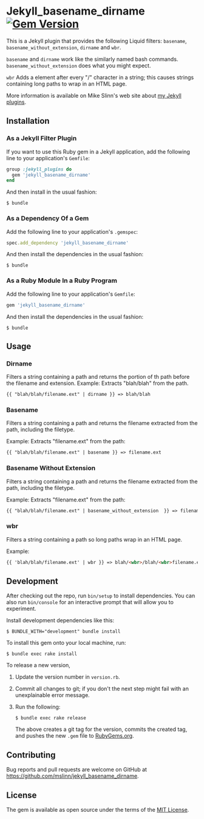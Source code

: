 # Jekyll_basename_dirname [![Gem Version](https://badge.fury.io/rb/jekyll_basename_dirname.svg)](https://badge.fury.io/rb/jekyll_basename_dirname)

This is a Jekyll plugin that provides the following Liquid filters:
`basename`, `basename_without_extension`, `dirname` and `wbr`.

`basename` and `dirname` work like the similarly named bash commands.
`basename_without_extension` does what you might expect.

`wbr` Adds a <wbr> element after every "/" character in a string;
this causes strings containing long paths to wrap in an HTML page.

More information is available on Mike Slinn's web site about [my Jekyll plugins](https://www.mslinn.com/blog/2020/10/03/jekyll-plugins.html).


## Installation

### As a Jekyll Filter Plugin

If you want to use this Ruby gem in a Jekyll application,
add the following line to your application's `Gemfile`:

```ruby
group :jekyll_plugins do
  gem 'jekyll_basename_dirname'
end
```

And then install in the usual fashion:

```shell
$ bundle
```


### As a Dependency Of a Gem

Add the following line to your application's `.gemspec`:

```ruby
spec.add_dependency 'jekyll_basename_dirname'
```

And then install the dependencies in the usual fashion:

```shell
$ bundle
```


### As a Ruby Module In a Ruby Program

Add the following line to your application's `Gemfile`:

```ruby
gem 'jekyll_basename_dirname'
```

And then install the dependencies in the usual fashion:

```shell
$ bundle
```


## Usage

### Dirname

Filters a string containing a path and returns the portion of th path before the filename and extension.
Example: Extracts "blah/blah" from the path.

```html
{{ "blah/blah/filename.ext" | dirname }} => blah/blah
```


### Basename

Filters a string containing a path and returns the filename extracted from the path, including the filetype.

Example: Extracts "filename.ext" from the path:

```html
{{ "blah/blah/filename.ext" | basename }} => filename.ext
```


### Basename Without Extension

Filters a string containing a path and returns the filename extracted from the path, including the filetype.

Example: Extracts "filename.ext" from the path:

```html
{{ "blah/blah/filename.ext" | basename_without_extension  }} => filename
```


### wbr

Filters a string containing a path so long paths wrap in an HTML page.

Example:

```html
{{ 'blah/blah/filename.ext' | wbr }} => blah/<wbr>/blah/<wbr>filename.ext
```


## Development

After checking out the repo, run `bin/setup` to install dependencies.
You can also run `bin/console` for an interactive prompt that will allow you to experiment.

Install development dependencies like this:

```shell
$ BUNDLE_WITH="development" bundle install
```

To install this gem onto your local machine, run:

```shell
$ bundle exec rake install
```

To release a new version,

  1. Update the version number in `version.rb`.
  2. Commit all changes to git; if you don't the next step might fail with an unexplainable error message.
  3. Run the following:

     ```shell
     $ bundle exec rake release
     ```

     The above creates a git tag for the version, commits the created tag,
     and pushes the new `.gem` file to [RubyGems.org](https://rubygems.org).


## Contributing

Bug reports and pull requests are welcome on GitHub at https://github.com/mslinn/jekyll_basename_dirname.


## License

The gem is available as open source under the terms of the [MIT License](https://opensource.org/licenses/MIT).
